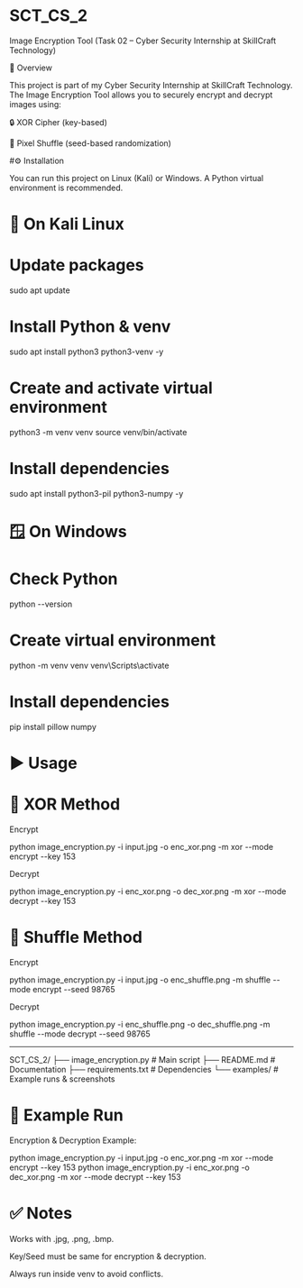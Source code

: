 # SCT_CS_2
Image Encryption Tool (Task 02 – Cyber Security Internship at SkillCraft Technology)  


📖 Overview

This project is part of my Cyber Security Internship at SkillCraft Technology.
The Image Encryption Tool allows you to securely encrypt and decrypt images using:

🔒 XOR Cipher (key-based)

🔀 Pixel Shuffle (seed-based randomization)

#⚙️ Installation

You can run this project on Linux (Kali) or Windows.
A Python virtual environment is recommended.

#           🐧 On Kali Linux

# Update packages
sudo apt update

# Install Python & venv
sudo apt install python3 python3-venv -y

# Create and activate virtual environment
python3 -m venv venv
source venv/bin/activate

# Install dependencies
sudo apt install python3-pil python3-numpy -y

#           🪟 On Windows


# Check Python
python --version

# Create virtual environment
python -m venv venv
venv\Scripts\activate

# Install dependencies
pip install pillow numpy


#        ▶️ Usage   #

#   🔹 XOR Method

  Encrypt

python image_encryption.py -i input.jpg -o enc_xor.png -m xor --mode encrypt --key 153


  Decrypt

python image_encryption.py -i enc_xor.png -o dec_xor.png -m xor --mode decrypt --key 153



#     🔹 Shuffle Method

  Encrypt

python image_encryption.py -i input.jpg -o enc_shuffle.png -m shuffle --mode encrypt --seed 98765

  Decrypt

python image_encryption.py -i enc_shuffle.png -o dec_shuffle.png -m shuffle --mode decrypt --seed 98765



*****************************************************************************
SCT_CS_2/
├── image_encryption.py     # Main script
├── README.md               # Documentation
├── requirements.txt        # Dependencies
└── examples/               # Example runs & screenshots

#   📸 Example Run

Encryption & Decryption Example:

python image_encryption.py -i input.jpg -o enc_xor.png -m xor --mode encrypt --key 153
python image_encryption.py -i enc_xor.png -o dec_xor.png -m xor --mode decrypt --key 153


#  ✅ Notes

Works with .jpg, .png, .bmp.

Key/Seed must be same for encryption & decryption.

Always run inside venv to avoid conflicts.

